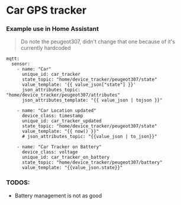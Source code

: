 # Car GPS tracker

### Example use in Home Assistant

> Do note the peugeot307, didn't change that one because of it's currently hardcoded
```
mqtt:
  sensor:
    - name: "Car"
      unique_id: car_tracker
      state_topic: "home/device_tracker/peugeot307/state"
      value_template: '{{ value_json["state"] }}'
      json_attributes_topic: "home/device_tracker/peugeot307/attributes"
      json_attributes_template: "{{ value_json | tojson }}"
      
    - name: "Car Location updated"
      device_class: timestamp
      unique_id: car_tracker_updated
      state_topic: "home/device_tracker/peugeot307/state"
      value_template: "{{ now() }}"
      # json_attributes_topic: "{{value_json | to_json}}"
    
    - name: "Car Tracker on Battery"
      device_class: voltage
      unique_id: car_tracker_on_battery
      state_topic: "home/device_tracker/peugeot307/battery"
      value_template: "{{value_json.state}}"
```

### TODOS:
- Battery management is not as good
